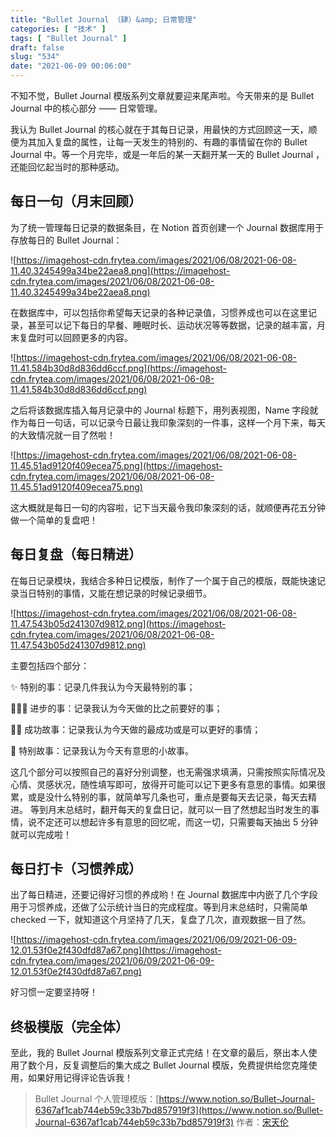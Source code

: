 ```yaml
---
title: "Bullet Journal （肆）&amp; 日常管理"
categories: [ "技术" ]
tags: [ "Bullet Journal" ]
draft: false
slug: "534"
date: "2021-06-09 00:06:00"
---
```


不知不觉，Bullet Journal 模版系列文章就要迎来尾声啦。今天带来的是 Bullet Journal 中的核心部分 —— 日常管理。

我认为 Bullet Journal 的核心就在于其每日记录，用最快的方式回顾这一天，顺便为其加入复盘的属性，让每一天发生的特别的、有趣的事情留在你的 Bullet Journal 中。等一个月完毕，或是一年后的某一天翻开某一天的 Bullet Journal ，还能回忆起当时的那种感动。

## 每日一句（月末回顾）

为了统一管理每日记录的数据条目，在 Notion 首页创建一个 Journal 数据库用于存放每日的 Bullet Journal：

![https://imagehost-cdn.frytea.com/images/2021/06/08/2021-06-08-11.40.3245499a34be22aea8.png](https://imagehost-cdn.frytea.com/images/2021/06/08/2021-06-08-11.40.3245499a34be22aea8.png)

在数据库中，可以包括你希望每天记录的各种记录值，习惯养成也可以在这里记录，甚至可以记下每日的早餐、睡眠时长、运动状况等等数据，记录的越丰富，月末复盘时可以回顾更多的内容。

![https://imagehost-cdn.frytea.com/images/2021/06/08/2021-06-08-11.41.584b30d8d836dd6ccf.png](https://imagehost-cdn.frytea.com/images/2021/06/08/2021-06-08-11.41.584b30d8d836dd6ccf.png)

之后将该数据库插入每月记录中的 Journal 标题下，用列表视图，Name 字段就作为每日一句话，可以记录今日最让我印象深刻的一件事，这样一个月下来，每天的大致情况就一目了然啦！

![https://imagehost-cdn.frytea.com/images/2021/06/08/2021-06-08-11.45.51ad9120f409ecea75.png](https://imagehost-cdn.frytea.com/images/2021/06/08/2021-06-08-11.45.51ad9120f409ecea75.png)

这大概就是每日一句的内容啦，记下当天最令我印象深刻的话，就顺便再花五分钟做一个简单的复盘吧！

## 每日复盘（每日精进）

在每日记录模块，我结合多种日记模版，制作了一个属于自己的模版，既能快速记录当日特别的事情，又能在想记录的时候记录细节。

![https://imagehost-cdn.frytea.com/images/2021/06/08/2021-06-08-11.47.543b05d241307d9812.png](https://imagehost-cdn.frytea.com/images/2021/06/08/2021-06-08-11.47.543b05d241307d9812.png)

主要包括四个部分：

✨ 特别的事：记录几件我认为今天最特别的事；

👨🏻‍💻 进步的事：记录我认为今天做的比之前要好的事；

🙋🏼 成功故事：记录我认为今天做的最成功或是可以更好的事情；

🎨 特别故事：记录我认为今天有意思的小故事。

这几个部分可以按照自己的喜好分别调整，也无需强求填满，只需按照实际情况及心情、灵感状况，随性填写即可，放得开可能可以记下更多有意思的事情。如果很累，或是没什么特别的事，就简单写几条也可，重点是要每天去记录，每天去精进。
等到月末总结时，翻开每天的复盘日记，就可以一目了然想起当时发生的事情，说不定还可以想起许多有意思的回忆呢，而这一切，只需要每天抽出 5 分钟就可以完成啦！

## 每日打卡（习惯养成）

出了每日精进，还要记得好习惯的养成哟！在 Journal 数据库中内嵌了几个字段用于习惯养成，还做了公示统计当日的完成程度。等到月末总结时，只需简单 checked 一下，就知道这个月坚持了几天，复盘了几次，直观数据一目了然。

![https://imagehost-cdn.frytea.com/images/2021/06/09/2021-06-09-12.01.53f0e2f430dfd87a67.png](https://imagehost-cdn.frytea.com/images/2021/06/09/2021-06-09-12.01.53f0e2f430dfd87a67.png)

好习惯一定要坚持呀！

## 终极模版（完全体）

至此，我的 Bullet Journal 模版系列文章正式完结！在文章的最后，祭出本人使用了数个月，反复调整后的集大成之 Bullet Journal 模版，免费提供给您克隆使用，如果好用记得评论告诉我！

> Bullet Journal 个人管理模版：[https://www.notion.so/Bullet-Journal-6367af1cab744eb59c33b7bd857919f3](https://www.notion.so/Bullet-Journal-6367af1cab744eb59c33b7bd857919f3)
> 作者：[宋天伦](https://www.frytea.com)
